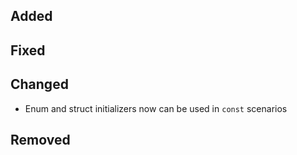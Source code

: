 <!--
 Thanks for the MR! Please add lines describing your changes in the appropriate section

 For example:

## Added
- Added some more fish
## Fixed
 a generic parameter
-->

## Added

## Fixed

## Changed

- Enum and struct initializers now can be used in `const` scenarios

## Removed


